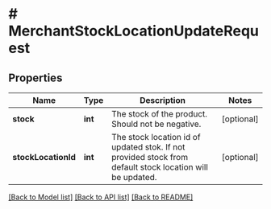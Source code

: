 # # MerchantStockLocationUpdateRequest

## Properties

Name | Type | Description | Notes
------------ | ------------- | ------------- | -------------
**stock** | **int** | The stock of the product. Should not be negative. | [optional]
**stockLocationId** | **int** | The stock location id of updated stok.  If not provided stock from default stock location will be updated. | [optional]

[[Back to Model list]](../../README.md#models) [[Back to API list]](../../README.md#endpoints) [[Back to README]](../../README.md)
